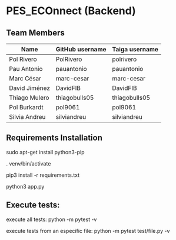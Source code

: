 
# PES_ECOnnect (Backend)

## Team Members
| Name | GitHub username | Taiga username |
| --- | --- | --- |
| Pol Rivero | PolRivero | polrivero |
| Pau Antonio | pauantonio | pauantonio |
| Marc César | marc-cesar | marc-cesar |
| David Jiménez | DavidFIB | DavidFIB |
| Thiago Mulero | thiagobulls05 | thiagobulls05 |
| Pol Burkardt | pol9061 | pol9061 |
| Silvia Andreu | silviandreu | silviandreu |

## Requirements Installation
sudo apt-get install python3-pip

. venv/bin/activate

pip3 install -r requirements.txt

python3 app.py
 
## Execute tests:
execute all tests:
python -m pytest -v

execute tests from an especific file:
python -m pytest test/file.py -v

